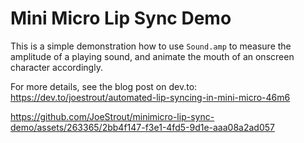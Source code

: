 # Mini Micro Lip Sync Demo

This is a simple demonstration how to use `Sound.amp` to measure the amplitude of a playing sound, and animate the mouth of an onscreen character accordingly.

For more details, see the blog post on dev.to:
https://dev.to/joestrout/automated-lip-syncing-in-mini-micro-46m6



https://github.com/JoeStrout/minimicro-lip-sync-demo/assets/263365/2bb4f147-f3e1-4fd5-9d1e-aaa08a2ad057

